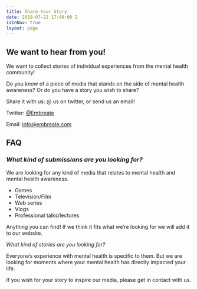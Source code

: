```yaml
---
title: Share Your Story
date: 2019-07-22 17:48:00 Z
isInNav: true
layout: page
---
```


## We want to hear from you!

We want to collect stories of individual experiences from the mental health community! 

Do you know of a piece of media that stands on the side of mental health awareness? Or do you have a story you wish to share?

Share it with us: @ us on twitter, or send us an email!

Twitter: [@Embreate ](https://twitter.com/Embreate)

Email: info@embreate.com


## FAQ

### *What kind of submissions are you looking for?*
 
We are looking for any kind of media that relates to mental health and mental health awareness.
 
* Games
* Television/Film 
* Web series 
* Vlogs 
* Professional talks/lectures 
 
Anything you can find! If we think it fits what we’re looking for we will add it to our website. 

*What kind of stories are you looking for?*
 
Everyone’s experience with mental health is specific to them. But we are looking for moments where your mental health has directly impacted your life.
 
If you wish for your story to inspire our media, please get in contact with us.



